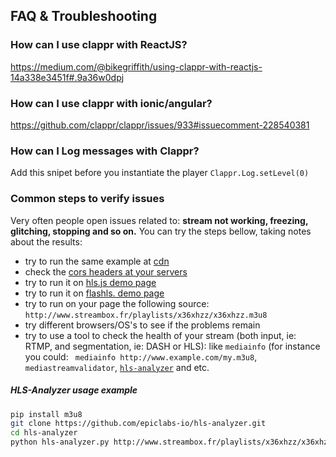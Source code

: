 ## FAQ & Troubleshooting

### How can I use clappr with ReactJS?

https://medium.com/@bikegriffith/using-clappr-with-reactjs-14a338e3451f#.9a36w0dpj

### How can I use clappr with ionic/angular?

https://github.com/clappr/clappr/issues/933#issuecomment-228540381

### How can I Log messages with Clappr?

Add this snipet before you instantiate the player `Clappr.Log.setLevel(0)`

### Common steps to verify issues

Very often people open issues related to: **stream not working, freezing, glitching, stopping and so on.** You can try the steps bellow, taking notes about the results:

* try to run the same example at [cdn](cdn.clappr.io)
* check the [cors headers at your servers](https://github.com/clappr/clappr/issues/703)
* try to run it on [hls.js demo page](http://dailymotion.github.io/hls.js/demo/)
* try to run it on [flashls. demo page](http://www.flashls.org/latest/examples/chromeless/)
* try to run on your page the following source: `http://www.streambox.fr/playlists/x36xhzz/x36xhzz.m3u8`
* try different browsers/OS's to see if the problems remain
* try to use a tool to check the health of your stream (both input, ie: RTMP, and segmentation, ie: DASH or HLS): like `mediainfo` (for instance you could: ` mediainfo http://www.example.com/my.m3u8`, `mediastreamvalidator`, [`hls-analyzer`](https://github.com/epiclabs-io/hls-analyzer) and etc.

##### HLS-Analyzer usage example
```bash
pip install m3u8
git clone https://github.com/epiclabs-io/hls-analyzer.git
cd hls-analyzer
python hls-analyzer.py http://www.streambox.fr/playlists/x36xhzz/x36xhzz.m3u8
```

